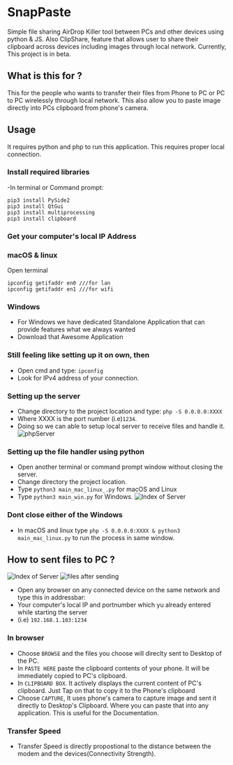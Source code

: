 # SnapPaste
Simple file sharing AirDrop Killer tool between PCs and other devices using python & JS. Also ClipShare, feature that allows user to share their clipboard across devices including images through local network.  Currently, This project is in beta.
## What is this for ?
This for the people who wants to transfer their files from Phone to PC or PC to PC wirelessly through local network. This also allow you to paste image directly into PCs clipboard from phone's camera.
## Usage
It requires python and php to run this application. This requires proper local connection.
### Install required libraries
-In terminal or Command prompt:
```
pip3 install PySide2
pip3 install QtGui
pip3 install multiprocessing
pip3 install clipboard
```
### Get your computer's local IP Address
### macOS & linux
Open terminal
```
ipconfig getifaddr en0 ///for lan
ipconfig getifaddr en1 ///for wifi
```
### Windows
- For Windows we have dedicated Standalone Application that can provide features what we always wanted
- Download that Awesome Application
### Still feeling like setting up it on own, then
- Open cmd and type:
`ipconfig`
- Look for IPv4 address of your connection.
### Setting up the server
- Change directory to the project location and type:
`php -S 0.0.0.0:XXXX`
- Where XXXX is the port number (i.e)`1234`.
- Doing so we can able to setup local server to receive files and handle it.
![phpServer](https://github.com/revanrohith/SnapPaste/raw/master/assets/php.png)
### Setting up the file handler using python
- Open another terminal or command prompt window without closing the server.
- Change directory the project location.
- Type `python3 main_mac_linux_.py` for macOS and Linux
- Type `python3 main_win.py` for Windows.
![Index of Server](https://github.com/revanrohith/SnapPaste/raw/master/assets/filehandler.png)
### Dont close either of the Windows
- In macOS and linux type `php -S 0.0.0.0:XXXX & python3 main_mac_linux.py` to run the process in same window.
## How to sent files to PC ?
![Index of Server](https://github.com/revanrohith/SnapPaste/raw/master/assets/index.jpg)
![files after sending](https://github.com/revanrohith/SnapPaste/raw/master/assets/afterupload.jpg)
- Open any browser on any connected device on the same network and type this in addressbar:
- Your computer's local IP and portnumber which yu already entered while starting the server
- (i.e) `192.168.1.103:1234`
### In browser
- Choose `BROWSE` and the files you choose will direclty sent to Desktop of the PC.
- In `PASTE HERE` paste the clipboard contents of your phone. It will be immediately copied to PC's clipboard.
- In `CLIPBOARD BOX`. It actively displays the current content of PC's clipboard. Just Tap on that to copy it to the Phone's clipboard
- Choose `CAPTURE`, It uses phone's camera to capture image and sent it directly to Desktop's Clipboard. Where you can paste that into any application. This is useful for the Documentation.
### Transfer Speed
- Transfer Speed is directly propostional to the distance between the modem and the devices(Connectivity Strength).

